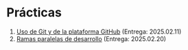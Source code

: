 # Prácticas

1. [Uso de Git y de la plataforma GitHub](./1/README.md) (Entrega: 2025.02.11)
2. [Ramas paralelas de desarrollo](./2/README.md) (Entrega: 2025.02.20)
<!-- 3. [Ignorando archivos innecesarios](./3/README.md) (Entrega: 20xx.xx.xx) -->
